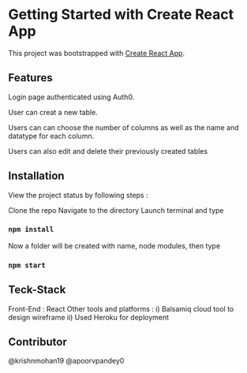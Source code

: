 # Getting Started with Create React App

This project was bootstrapped with [Create React App](https://github.com/facebook/create-react-app).

## Features

Login page authenticated using Auth0.

User can creat a new table.

Users can can choose the number of columns as well as the name and datatype for each column.

Users can also edit and delete their previously created tables

## Installation

View the project status by following steps :

Clone the repo
Navigate to the directory
Launch terminal and type

### `npm install`

Now a folder will be created with name, node modules, then type

### `npm start`

## Teck-Stack
Front-End : React
Other tools and platforms :
i) Balsamiq cloud tool to design wireframe
ii) Used Heroku for deployment

## Contributor
@krishnmohan19
@apoorvpandey0

